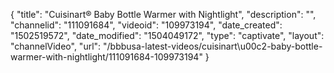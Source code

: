 {
    "title": "Cuisinart&reg; Baby Bottle Warmer with Nightlight",
    "description": "",
    "channelid": "111091684",
    "videoid": "109973194",
    "date_created": "1502519572",
    "date_modified": "1504049172",
    "type": "captivate",
    "layout": "channelVideo",
    "url": "\/bbbusa-latest-videos\/cuisinart\u00c2-baby-bottle-warmer-with-nightlight\/111091684-109973194"
}